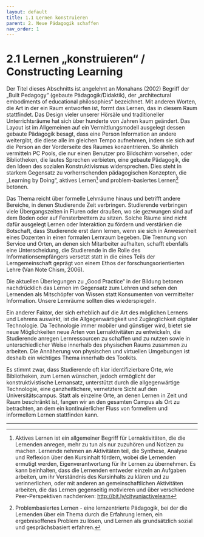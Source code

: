```yaml
---
layout: default
title: 1.1 Lernen konstruieren
parent: 2. Neue Pädagogik schaffen
nav_order: 1
---
```


# 2.1 Lernen „konstruieren“ / Constructing Learning

Der Titel dieses Abschnitts ist angelehnt an Monahans (2002) Begriff der
„Built Pedagogy“ (gebaute Pädagogik/Didaktik), der „architectural
embodiments of educational philosophies“ bezeichnet. Mit anderen Worten,
die Art in der ein Raum entworfen ist, formt das Lernen, das in diesem
Raum stattfindet. Das Design vieler unserer Hörsäle und traditioneller
Unterrichtsräume hat sich über hunderte von Jahren kaum geändert. Das
Layout ist im Allgemeinen auf ein Vermittlungsmodell ausgelegt dessen
gebaute Pädagogik besagt, dass eine Person Information an andere
weitergibt, die diese alle im gleichen Tempo aufnehmen, indem sie sich
auf die Person an der Vorderseite des Raumes konzentrieren. So ähnlich
vermitteln PC Pools, die nur einen Benutzer pro Bildschirm vorsehen,
oder Bibliotheken, die lautes Sprechen verbieten, eine gebaute
Pädagogik, die den Ideen des sozialen Konstruktivismus widersprechen.
Dies steht in starkem Gegensatz zu vorherrschenden pädagogischen
Konzepten, die „Learning by Doing“, aktives Lernen[^2] und
problem-basiertes Lernen[^3] betonen.

Das Thema reicht über formelle Lehrräume hinaus und betrifft andere
Bereiche, in denen Studierende Zeit verbringen. Studierende verbringen
viele Übergangszeiten in Fluren oder draußen, wo sie gezwungen sind auf
dem Boden oder auf Fensterbrettern zu sitzen. Solche Räume sind nicht
dafür ausgelegt Lernen oder Interaktion zu fördern und verstärken die
Botschaft, dass Studierende erst dann lernen, wenn sie sich in
Anwesenheit eines Dozenten in einen formalen Lernraum begeben. Die
Trennung von Service und Orten, an denen sich Mitarbeiter aufhalten,
schafft ebenfalls eine Unterscheidung, die Studierende in die Rolle des
Informationsempfängers versetzt statt in die eines Teils der
Lerngemeinschaft geprägt von einem Ethos der forschungsorientierten
Lehre (Van Note Chism, 2006).

Die aktuellen Überlegungen zu „Good Practice“ in der Bildung betonen
nachdrücklich das Lernen im Gegensatz zum Lehren und sehen den Lernenden
als Mitschöpfer von Wissen statt Konsumenten von vermittelter
Information. Unsere Lernräume sollten dies wiederspiegeln.

Ein anderer Faktor, der sich erheblich auf die Art des möglichen Lernens
und Lehrens auswirkt, ist die Allgegenwärtigkeit und Zugänglichkeit
digitaler Technologie. Da Technologie immer mobiler und günstiger wird,
bietet sie neue Möglichkeiten neue Arten von Lernaktivitäten zu
entwickeln, die Studierende anregen Lernressourcen zu schaffen und zu
nutzen sowie in unterschiedlicher Weise innerhalb des physischen Raums
zusammen zu arbeiten. Die Annäherung von physischen und virtuellen
Umgebungen ist deshalb ein wichtiges Thema innerhalb des Toolkits.

Es stimmt zwar, dass Studierende oft klar identifizierbare Orte, wie
Bibliotheken, zum Lernen wünschen, jedoch ermöglicht der
konstruktivistische Lernansatz, unterstützt durch die allgegenwärtige
Technologie, eine ganzheitlichere, vernetztere Sicht auf den
Universitätscampus. Statt als einzelne Orte, an denen Lernen in Zeit und
Raum beschränkt ist, fangen wir an den gesamten Campus als Ort zu
betrachten, an dem ein kontinuierlicher Fluss von formellem und
informellem Lernen stattfinden kann.

---
[^2]: Aktives Lernen ist ein allgemeiner Begriff für Lernaktivitäten,
    die die Lernenden anregen, mehr zu tun als nur zuzuhören und Notizen
    zu machen. Lernende nehmen an Aktivitäten teil, die Synthese,
    Analyse und Reflexion über den Kursinhalt fördern, wobei die
    Lernenden ermutigt werden, Eigenverantwortung für ihr Lernen zu
    übernehmen. Es kann beinhalten, dass die Lernenden entweder einzeln
    an Aufgaben arbeiten, um ihr Verständnis des Kursinhalts zu klären
    und zu verinnerlichen, oder mit anderen an gemeinschaftlichen
    Aktivitäten arbeiten, die das Lernen gegenseitig motivieren und über
    verschiedene Peer-Perspektiven nachdenken:
    <http://bit.ly/cityuniactivelearn>

[^3]: Problembasiertes Lernen - eine lernzentrierte Pädagogik, bei der
    die Lernenden über ein Thema durch die Erfahrung lernen, ein
    ergebnisoffenes Problem zu lösen, und Lernen als grundsätzlich
    sozial und gesprächsbasiert erfahren.
